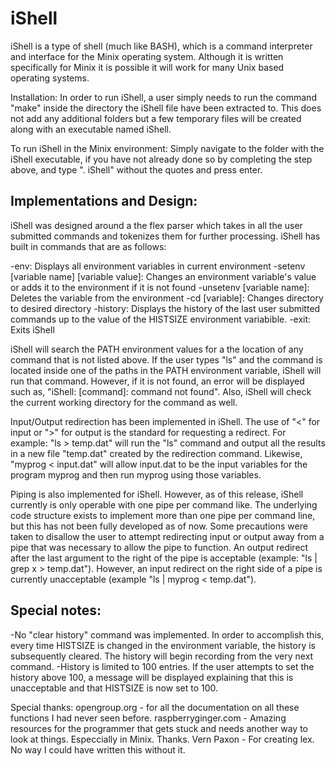 # iShell
iShell is a type of shell (much like BASH), which is a command interpreter and interface for the Minix operating system. Although it is written specifically for Minix it is possible it will work for many Unix based operating systems.

Installation:
In order to run iShell, a user simply needs to run the command "make" inside the directory the iShell file have been extracted to. This does not add any additional folders but a few temporary files will be created along with an executable named iShell.

To run iShell in the Minix environment:
Simply navigate to the folder with the iShell executable, if you have not already done so by completing the step above, and type ". iShell" without the quotes and press enter.

Implementations and Design:
----------------------------------------------------------------------------------------------------------------------------------------------------------
iShell was designed around a the flex parser which takes in all the user submitted commands and tokenizes them for further processing. iShell has built in commands that are as follows:

-env: Displays all environment variables in current environment
-setenv [variable name] [variable value]: Changes an environment variable's value or adds it to the environment if it is not found
-unsetenv [variable name]: Deletes the variable from the environment
-cd [variable]: Changes directory to desired directory
-history: Displays the history of the last user submitted commands up to the value of the HISTSIZE environment variabible.
-exit: Exits iShell

iShell will search the PATH environment values for a the location of any command that is not listed above. If the user types "ls" and the command is located inside one of the paths in the PATH environment variable, iShell will run that command. However, if it is not found, an error will be displayed such as,
"iShell: [command]: command not found". Also, iShell will check the current working directory for the command as well.

Input/Output redirection has been implemented in iShell. The use of "<" for input or ">" for output is the standard for requesting a redirect. For example:
"ls > temp.dat" will run the "ls" command and output all the results in a new file "temp.dat" created by the redirection command. Likewise, 
"myprog < input.dat" will allow input.dat to be the input variables for the program myprog and then run myprog using those variables.

Piping is also implemented for iShell. However, as of this release, iShell currently is only operable with one pipe per command like. The underlying code structure exists to implement more than one pipe per command line, but this has not been fully developed as of now. Some precautions were taken to disallow the user to attempt redirecting input or output away from a pipe that was necessary to allow the pipe to function. An output redirect after the last argument to the right of the pipe is acceptable (example: "ls | grep x > temp.dat"). However, an input redirect on the right side of a pipe is currently unacceptable (example "ls | myprog < temp.dat").

Special notes:
----------------------------------------------------------------------------------------------------------------------------------------------------------
-No "clear history" command was implemented. In order to accomplish this, every time HISTSIZE is changed in the environment variable, the history is subsequently cleared. The history will begin recording from the very next command.
-History is limited to 100 entries. If the user attempts to set the history above 100, a message will be displayed explaining that this is unacceptable and that HISTSIZE is now set to 100.


Special thanks:
opengroup.org - for all the documentation on all these functions I had never seen before.
raspberryginger.com - Amazing resources for the programmer that gets stuck and needs another way to look at things. Especcially in Minix. Thanks.
Vern Paxon - For creating lex. No way I could have written this without it.
